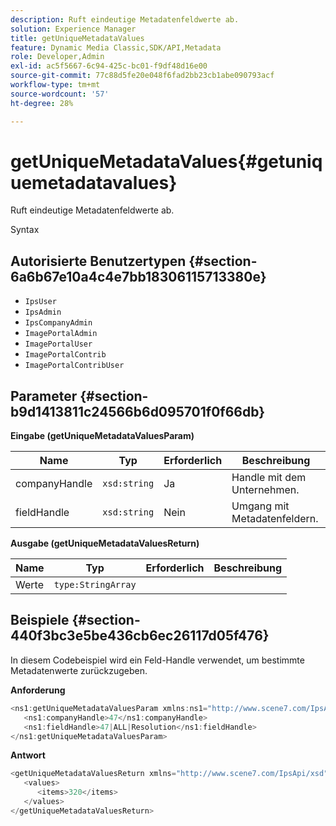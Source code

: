 ```yaml
---
description: Ruft eindeutige Metadatenfeldwerte ab.
solution: Experience Manager
title: getUniqueMetadataValues
feature: Dynamic Media Classic,SDK/API,Metadata
role: Developer,Admin
exl-id: ac5f5667-6c94-425c-bc01-f9df48d16e00
source-git-commit: 77c88d5fe20e048f6fad2bb23cb1abe090793acf
workflow-type: tm+mt
source-wordcount: '57'
ht-degree: 28%

---
```


# getUniqueMetadataValues{#getuniquemetadatavalues}

Ruft eindeutige Metadatenfeldwerte ab.

Syntax

## Autorisierte Benutzertypen {#section-6a6b67e10a4c4e7bb18306115713380e}

* `IpsUser`
* `IpsAdmin`
* `IpsCompanyAdmin`
* `ImagePortalAdmin`
* `ImagePortalUser`
* `ImagePortalContrib`
* `ImagePortalContribUser`

## Parameter {#section-b9d1413811c24566b6d095701f0f66db}

**Eingabe (getUniqueMetadataValuesParam)**

| Name | Typ | Erforderlich | Beschreibung |
|---|---|---|---|
| companyHandle | `xsd:string` | Ja | Handle mit dem Unternehmen. |
| fieldHandle | `xsd:string` | Nein | Umgang mit Metadatenfeldern. |

**Ausgabe (getUniqueMetadataValuesReturn)**

| Name | Typ | Erforderlich | Beschreibung |
|---|---|---|---|
| Werte | `type:StringArray` |  |  |

## Beispiele {#section-440f3bc3e5be436cb6ec26117d05f476}

In diesem Codebeispiel wird ein Feld-Handle verwendet, um bestimmte Metadatenwerte zurückzugeben.

**Anforderung**

```java
<ns1:getUniqueMetadataValuesParam xmlns:ns1="http://www.scene7.com/IpsApi/xsd">
   <ns1:companyHandle>47</ns1:companyHandle>
   <ns1:fieldHandle>47|ALL|Resolution</ns1:fieldHandle>
</ns1:getUniqueMetadataValuesParam>
```

**Antwort**

```java
<getUniqueMetadataValuesReturn xmlns="http://www.scene7.com/IpsApi/xsd">
   <values>
      <items>320</items>
   </values>
</getUniqueMetadataValuesReturn>
```
